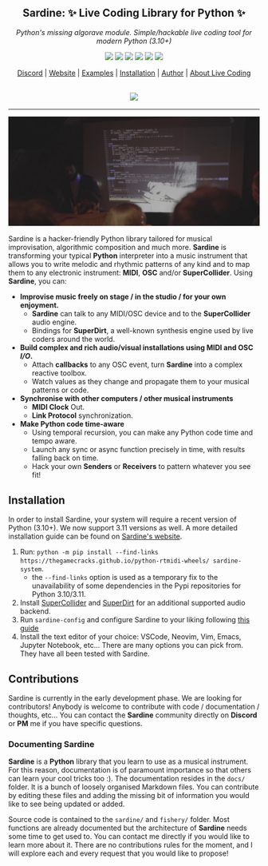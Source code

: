 <h2 align="center">
  <b>Sardine</b>: ✨ Live Coding Library for Python ✨
</h2>
<p align="center"><i>
  Python's missing algorave module.
  Simple/hackable live coding tool for modern Python (3.10+)
</i></p>

<p align="center">
  <img src=https://img.shields.io/discord/1029399269574193203 />
  <img src=https://img.shields.io/github/license/Bubobubobubobubo/sardine />
  <img src=https://img.shields.io/github/stars/Bubobubobubobubo/sardine />
  <img src=https://img.shields.io/pypi/wheel/sardine-system>
  <img src=https://img.shields.io/pypi/v/sardine-system>
  <img src=https://img.shields.io/pypi/status/sardine-system>
</p>

<p align="center">
  <a href="https://discord.gg/aPgV7mSFZh">Discord</a> |
  <a href="https://sardine.raphaelforment.fr/">Website</a> |
  <a href="https://sardine.raphaelforment.fr/documentation/sardinopedia/introduction/">Examples</a> |
  <a href="https://sardine.raphaelforment.fr/technical/installation/">Installation</a> |
  <a href="https://raphaelforment.fr/">Author</a>  |
  <a href="https://toplap.org/">About Live Coding</a>
  <br><br>
  <p align='center'>
    <a href="https://github.com/bubobubobubobubo/sardine/graphs/contributors">
    <img src="https://contrib.rocks/image?repo=bubobubobubobubo/sardine" />
    </a>
  </p>
</p>

-----------

![Sardine algorave picture](pictures/sardine_intro_picture_repo.png)

Sardine is a hacker-friendly Python library tailored for musical improvisation,
algorithmic composition and much more. **Sardine** is transforming your typical
**Python** interpreter into a music instrument that allows you to write melodic
and rhythmic patterns of any kind and to map them to any electronic instrument:
**MIDI**, **OSC** and/or **SuperCollider**. Using **Sardine**, you can:

- **Improvise music freely on stage / in the studio / for your own enjoyment.**
  - **Sardine** can talk to any MIDI/OSC device and to the **SuperCollider**
    audio engine.
  - Bindings for **SuperDirt**, a well-known synthesis engine used by
    live coders around the world.
- **Build complex and rich audio/visual installations using MIDI and OSC *I/O*.**
  - Attach **callbacks** to any OSC event, turn **Sardine** into a complex
    reactive toolbox.
  - Watch values as they change and propagate them to your musical patterns or code.
- **Synchronise with other computers / other musical instruments**
  - **MIDI Clock** Out.
  - **Link Protocol** synchronization.
- **Make Python code time-aware**
  - Using temporal recursion, you can make any Python code time and tempo aware.
  - Launch any sync or async function precisely in time,
    with results falling back on time.
  - Hack your own **Senders** or **Receivers** to pattern whatever you see fit!

## Installation

In order to install Sardine, your system will require a recent version of Python (3.10+). We now support 3.11 versions as well. A more detailed installation guide can be found on [Sardine's website](https://sardine.raphaelforment.fr/technical/installation/).

1) Run: `python -m pip install --find-links https://thegamecracks.github.io/python-rtmidi-wheels/ sardine-system`.
    - the `--find-links` option is used as a temporary fix to the unavailability of some dependencies in the Pypi repositories for Python 3.10/3.11.
2) Install [SuperCollider](https://supercollider.github.io/) and [SuperDirt](https://github.com/musikinformatik/SuperDirt) for an additional supported audio backend.
3) Run `sardine-config` and configure Sardine to your liking following [this guide](https://sardine.raphaelforment.fr/technical/configuration/)
4) Install the text editor of your choice: VSCode, Neovim, Vim, Emacs, Jupyter Notebook, etc... There are many options you can pick from. They have all been tested with Sardine.

## Contributions

Sardine is currently in the early development phase. We are looking for contributors! Anybody is welcome to contribute with code / documentation / thoughts, etc... You can contact the **Sardine** community directly on **Discord** or **PM** me if you have specific questions.

### Documenting Sardine

**Sardine** is a **Python** library that you learn to use as a musical instrument. For this reason, documentation is of paramount importance so that others can learn your cool tricks too :). The documentation resides in the `docs/` folder. It is a bunch of loosely organised Markdown files. You can contribute by editing these files and adding the missing bit of information you would like to see being updated or added.

Source code is contained to the `sardine/` and `fishery/` folder. Most functions are already documented but the architecture of **Sardine** needs some time to get used to. You can contact me directly if you would like to learn more about it. There are no contributions rules for the moment, and I will explore each and every request that you would like to propose!
